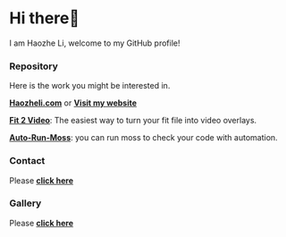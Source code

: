# Hi there🙋

I am Haozhe Li, welcome to my GitHub profile! 

### Repository

Here is the work you might be interested in.

[**Haozheli.com**](https://github.com/Haozhe-Li/haozheli.com) or [**Visit my website**](https://www.haozheli.com)

[**Fit 2 Video**](https://github.com/Haozhe-Li/fit2video): The easiest way to turn your fit file into video overlays.

[**Auto-Run-Moss**](https://github.com/Haozhe-Li/Auto-Run-Moss): you can run moss to check your code with automation.

### Contact

Please **[click here](https://www.haozheli.com#contact)**

### Gallery

Please **[click here](https://gallery.haozheli.com)**

